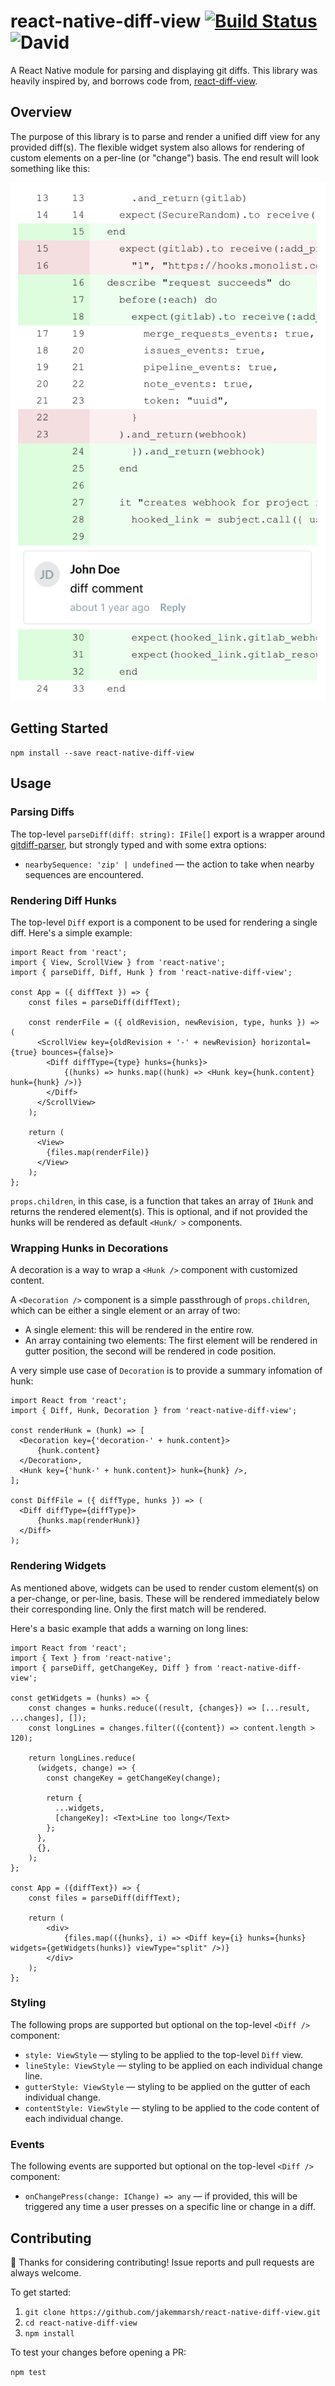 # react-native-diff-view [![Build Status](https://travis-ci.org/jakemmarsh/react-native-diff-view.svg?branch=master)](https://travis-ci.org/jakemmarsh/react-native-diff-view) ![David](https://img.shields.io/david/jakemmarsh/react-native-diff-view)

A React Native module for parsing and displaying git diffs. This library was heavily inspired by, and borrows code from, [react-diff-view](https://github.com/otakustay/react-diff-view).

## Overview

The purpose of this library is to parse and render a unified diff view for any provided diff(s). The flexible widget system also allows for rendering of custom elements on a per-line (or "change") basis. The end result will look something like this:

![Example diff with a comment widget](./example.png)

## Getting Started

`npm install --save react-native-diff-view`

## Usage

### Parsing Diffs

The top-level `parseDiff(diff: string): IFile[]` export is a wrapper around [gitdiff-parser](https://www.npmjs.com/package/gitdiff-parser), but strongly typed
and with some extra options:

- `nearbySequence: 'zip' | undefined` &mdash; the action to take when nearby sequences are encountered.

### Rendering Diff Hunks

The top-level `Diff` export is a component to be used for rendering a single diff. Here's a simple example:

```tsx
import React from 'react';
import { View, ScrollView } from 'react-native';
import { parseDiff, Diff, Hunk } from 'react-native-diff-view';

const App = ({ diffText }) => {
    const files = parseDiff(diffText);

    const renderFile = ({ oldRevision, newRevision, type, hunks }) => (
      <ScrollView key={oldRevision + '-' + newRevision} horizontal={true} bounces={false}>
        <Diff diffType={type} hunks={hunks}>
            {(hunks) => hunks.map((hunk) => <Hunk key={hunk.content} hunk={hunk} />)}
        </Diff>
      </ScrollView>
    );

    return (
      <View>
        {files.map(renderFile)}
      </View>
    );
};
```

`props.children`, in this case, is a function that takes an array of `IHunk` and returns the rendered element(s). This is optional,
and if not provided the hunks will be rendered as default `<Hunk/ >` components.

### Wrapping Hunks in Decorations

A decoration is a way to wrap a `<Hunk />` component with customized content.

A `<Decoration />` component is a simple passthrough of `props.children`, which can be either a single element or an array of two:

- A single element: this will be rendered in the entire row.
- An array containing two elements: The first element will be rendered in gutter position, the second will be rendered in code position.

A very simple use case of `Decoration` is to provide a summary infomation of hunk:

```tsx
import React from 'react';
import { Diff, Hunk, Decoration } from 'react-native-diff-view';

const renderHunk = (hunk) => [
  <Decoration key={'decoration-' + hunk.content}>
      {hunk.content}
  </Decoration>,
  <Hunk key={'hunk-' + hunk.content}> hunk={hunk} />,
];

const DiffFile = ({ diffType, hunks }) => (
  <Diff diffType={diffType}>
      {hunks.map(renderHunk)}
  </Diff>
);
```

### Rendering Widgets

As mentioned above, widgets can be used to render custom element(s) on a per-change, or per-line, basis. These will be rendered
immediately below their corresponding line. Only the first match will be rendered.

Here's a basic example that adds a warning on long lines:

```tsx
import React from 'react';
import { Text } from 'react-native';
import { parseDiff, getChangeKey, Diff } from 'react-native-diff-view';

const getWidgets = (hunks) => {
    const changes = hunks.reduce((result, {changes}) => [...result, ...changes], []);
    const longLines = changes.filter(({content}) => content.length > 120);

    return longLines.reduce(
      (widgets, change) => {
        const changeKey = getChangeKey(change);

        return {
          ...widgets,
          [changeKey]: <Text>Line too long</Text>
        };
      },
      {},
    );
};

const App = ({diffText}) => {
    const files = parseDiff(diffText);

    return (
        <div>
            {files.map(({hunks}, i) => <Diff key={i} hunks={hunks} widgets={getWidgets(hunks)} viewType="split" />)}
        </div>
    );
};
```

### Styling

The following props are supported but optional on the top-level `<Diff />` component:

- `style: ViewStyle` &mdash; styling to be applied to the top-level `Diff` view.
- `lineStyle: ViewStyle` &mdash; styling to be applied on each individual change line.
- `gutterStyle: ViewStyle` &mdash; styling to be applied on the gutter of each individual change.
- `contentStyle: ViewStyle` &mdash; styling to be applied to the code content of each individual change.

### Events

The following events are supported but optional on the top-level `<Diff />` component:

- `onChangePress(change: IChange) => any` &mdash; if provided, this will be triggered any time a user presses on a specific
line or change in a diff.

## Contributing

🎊 Thanks for considering contributing! Issue reports and pull requests are always welcome.

To get started:

1. `git clone https://github.com/jakemmarsh/react-native-diff-view.git`
2. `cd react-native-diff-view`
3. `npm install`

To test your changes before opening a PR:

`npm test`
